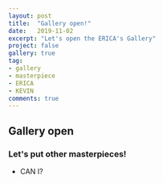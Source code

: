```yaml
---
layout: post
title:  "Gallery open!"
date:   2019-11-02
excerpt: "Let's open the ERICA's Gallery"
project: false
gallery: true
tag:
- gallery
- masterpiece
- ERICA
- KEVIN
comments: true
---
```


## Gallery open

### Let's put other masterpieces!

- CAN I?


